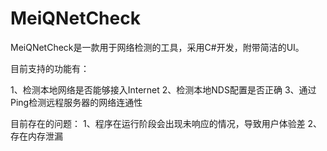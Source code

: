 # MeiQNetCheck

MeiQNetCheck是一款用于网络检测的工具，采用C#开发，附带简洁的UI。

目前支持的功能有：

1、检测本地网络是否能够接入Internet
2、检测本地NDS配置是否正确
3、通过Ping检测远程服务器的网络连通性


目前存在的问题：
1、程序在运行阶段会出现未响应的情况，导致用户体验差
2、存在内存泄漏
